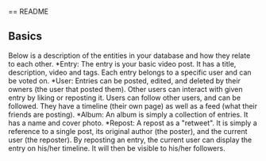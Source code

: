 == README

## Basics
Below is a description of the entities in your database and how they relate to each other.
*Entry: The entry is your basic video post. It has a title, description, video and tags. Each entry belongs to a specific user and can be voted on.
*User: Entries can be posted, edited, and deleted by their owners (the user that posted them). Other users can interact with given entry by liking or reposting it. Users can follow other users, and can be followed. They have a timeline (their own page) as well as a feed (what their friends are posting).
*Album: An album is simply a collection of entries. It has a name and cover photo.
*Repost: A repost as a "retweet". It is simply a reference to a single post, its original author (the poster), and the current user (the reposter). By reposting an entry, the current user can display the entry on his/her timeline. It will then be visible to his/her followers. 
